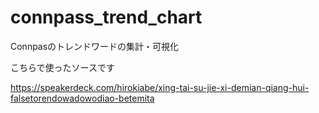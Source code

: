 # connpass_trend_chart
Connpasのトレンドワードの集計・可視化

こちらで使ったソースです


https://speakerdeck.com/hirokiabe/xing-tai-su-jie-xi-demian-qiang-hui-falsetorendowadowodiao-betemita
